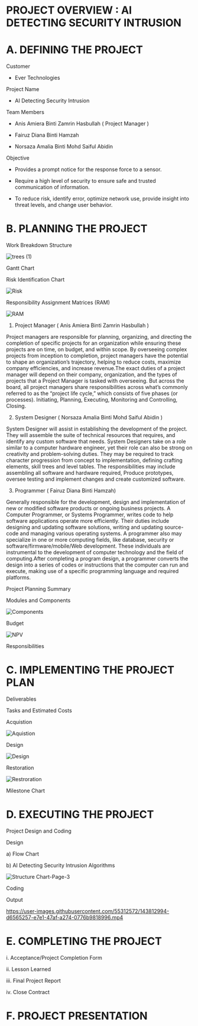 # PROJECT OVERVIEW : AI DETECTING SECURITY INTRUSION

# A. DEFINING THE PROJECT

Customer

- Ever Technologies 


Project Name

- AI Detecting Security Intrusion


Team Members

- Anis Amiera Binti Zamrin Hasbullah ( Project Manager )

- Fairuz Diana Binti Hamzah 

- Norsaza Amalia Binti Mohd Saiful Abidin


Objective

- Provides a prompt notice for the response force to a sensor.

- Require a high level of security to ensure safe and trusted communication of information.

- To reduce risk, identify error, optimize network use, provide insight into threat levels, and change user behavior.


# B. PLANNING THE PROJECT
Work Breakdown Structure

![trees (1)](https://user-images.githubusercontent.com/55696734/148920380-4dad6438-21e2-4bfa-8de7-5cca8e927be0.jpg)

Gantt Chart

Risk Identification Chart

![Risk](https://user-images.githubusercontent.com/55696734/149678348-e06e02bd-07ad-4994-8fd0-3f9c7993f4b4.JPG)

Responsibility Assignment Matrices (RAM)

![RAM](https://user-images.githubusercontent.com/55696734/148920593-8dbdc5df-122f-4b93-8c39-8b6b7763d91e.JPG)

1. Project Manager ( Anis Amiera Binti Zamrin Hasbullah )

Project managers are responsible for planning, organizing, and directing the completion of specific projects for an organization while ensuring these projects are on time, on budget, and within scope. By overseeing complex projects from inception to completion, project managers have the potential to shape an organization’s trajectory, helping to reduce costs, maximize company efficiencies, and increase revenue.The exact duties of a project manager will depend on their company, organization, and the types of projects that a Project Manager is tasked with overseeing. But across the board, all project managers share responsibilities across what’s commonly referred to as the “project life cycle,” which consists of five phases (or processes).
Initiating,
Planning,
Executing,
Monitoring and Controlling,
Closing.

2. System Designer ( Norsaza Amalia Binti Mohd Saiful Abidin )

System Designer will assist in establishing the development of the project. They will assemble the suite of technical resources that requires, and identify any custom software that needs. System Designers take on a role similar to a computer hardware engineer, yet their role can also be strong on creativity and problem-solving duties. They may be required to track character progression from concept to implementation, defining crafting elements, skill trees and level tables. The responsibilities may include assembling all software and hardware required, Produce prototypes, oversee testing and implement changes and create customized software.


3. Programmer ( Fairuz Diana Binti Hamzah)

Generally responsible for the development, design and implementation of new or modified software products or ongoing business projects. A Computer Programmer, or Systems Programmer, writes code to help software applications operate more efficiently. Their duties include designing and updating software solutions, writing and updating source-code and managing various operating systems. A programmer also may specialize in one or more computing fields, like database, security or software/firmware/mobile/Web development. These individuals are instrumental to the development of computer technology and the field of computing.After completing a program design, a programmer converts the design into a series of codes or instructions that the computer can run and execute, making use of a specific programming language and required platforms.

Project Planning Summary

Modules and Components

![Components](https://user-images.githubusercontent.com/55696734/149678890-45746e8f-f27b-49a4-b8db-1dfd15a8bb3a.JPG)

Budget

![NPV](https://user-images.githubusercontent.com/55696734/148921295-96611598-c78a-46fe-8cc1-bf8cb5bb4c90.JPG)

Responsibilities

# C. IMPLEMENTING THE PROJECT PLAN

Deliverables

Tasks and Estimated Costs

Acquistion

![Aquistion](https://user-images.githubusercontent.com/55696734/148921734-c830bd37-adba-4f08-a6d2-279544ccd91e.JPG)

Design 

![Design](https://user-images.githubusercontent.com/55696734/148921815-0ea6dcc4-e598-4a88-b1ab-b630550f6058.JPG)

Restoration

![Restroration](https://user-images.githubusercontent.com/55696734/148921932-2d2ba1e4-7c4d-4b7e-bd73-770447d18f41.JPG)

Milestone Chart

# D. EXECUTING THE PROJECT

Project Design and Coding

Design

a) Flow Chart

b) AI Detecting Security Intrusion Algorithms 

![Structure Chart-Page-3](https://user-images.githubusercontent.com/55696734/149678236-6de74fb9-dd67-4eb5-bec7-ead09484dc01.jpg)

Coding

Output

https://user-images.githubusercontent.com/55312572/143812994-d6565257-e7e1-47af-a274-0776b9818996.mp4

# E. COMPLETING THE PROJECT

i. Acceptance/Project Completion Form

ii. Lesson Learned

iii. Final Project Report

iv. Close Contract

# F. PROJECT PRESENTATION




